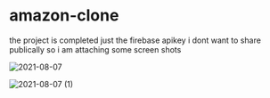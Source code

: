 # amazon-clone
the project is completed just the firebase apikey i dont want to share publically so i am attaching some screen shots


![2021-08-07](https://user-images.githubusercontent.com/61967599/128603709-8423ea10-8fd5-4e6c-ad51-474379c1c51f.png)



![2021-08-07 (1)](https://user-images.githubusercontent.com/61967599/128603845-7412b4e3-44ef-4594-9a7d-cb11758e61ac.png)
